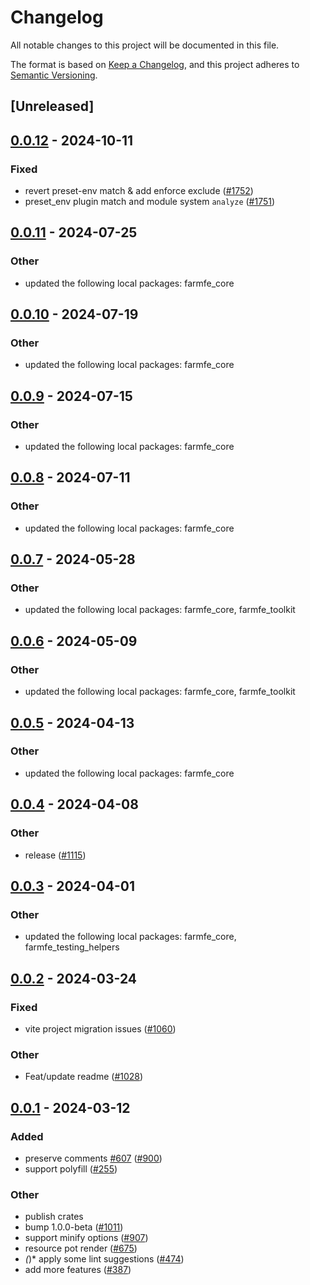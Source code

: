 # Changelog
All notable changes to this project will be documented in this file.

The format is based on [Keep a Changelog](https://keepachangelog.com/en/1.0.0/),
and this project adheres to [Semantic Versioning](https://semver.org/spec/v2.0.0.html).

## [Unreleased]

## [0.0.12](https://github.com/ErKeLost/farm/compare/farmfe_plugin_polyfill-v0.0.11...farmfe_plugin_polyfill-v0.0.12) - 2024-10-11

### Fixed

- revert preset-env match & add enforce exclude ([#1752](https://github.com/ErKeLost/farm/pull/1752))
- preset_env plugin match and module system `analyze` ([#1751](https://github.com/ErKeLost/farm/pull/1751))

## [0.0.11](https://github.com/farm-fe/farm/compare/farmfe_plugin_polyfill-v0.0.10...farmfe_plugin_polyfill-v0.0.11) - 2024-07-25

### Other
- updated the following local packages: farmfe_core

## [0.0.10](https://github.com/farm-fe/farm/compare/farmfe_plugin_polyfill-v0.0.9...farmfe_plugin_polyfill-v0.0.10) - 2024-07-19

### Other
- updated the following local packages: farmfe_core

## [0.0.9](https://github.com/farm-fe/farm/compare/farmfe_plugin_polyfill-v0.0.8...farmfe_plugin_polyfill-v0.0.9) - 2024-07-15

### Other
- updated the following local packages: farmfe_core

## [0.0.8](https://github.com/farm-fe/farm/compare/farmfe_plugin_polyfill-v0.0.7...farmfe_plugin_polyfill-v0.0.8) - 2024-07-11

### Other
- updated the following local packages: farmfe_core

## [0.0.7](https://github.com/farm-fe/farm/compare/farmfe_plugin_polyfill-v0.0.6...farmfe_plugin_polyfill-v0.0.7) - 2024-05-28

### Other
- updated the following local packages: farmfe_core, farmfe_toolkit

## [0.0.6](https://github.com/farm-fe/farm/compare/farmfe_plugin_polyfill-v0.0.5...farmfe_plugin_polyfill-v0.0.6) - 2024-05-09

### Other
- updated the following local packages: farmfe_core, farmfe_toolkit

## [0.0.5](https://github.com/farm-fe/farm/compare/farmfe_plugin_polyfill-v0.0.4...farmfe_plugin_polyfill-v0.0.5) - 2024-04-13

### Other
- updated the following local packages: farmfe_core

## [0.0.4](https://github.com/farm-fe/farm/compare/farmfe_plugin_polyfill-v0.0.3...farmfe_plugin_polyfill-v0.0.4) - 2024-04-08

### Other
- release ([#1115](https://github.com/farm-fe/farm/pull/1115))

## [0.0.3](https://github.com/farm-fe/farm/compare/farmfe_plugin_polyfill-v0.0.2...farmfe_plugin_polyfill-v0.0.3) - 2024-04-01

### Other
- updated the following local packages: farmfe_core, farmfe_testing_helpers

## [0.0.2](https://github.com/farm-fe/farm/compare/farmfe_plugin_polyfill-v0.0.1...farmfe_plugin_polyfill-v0.0.2) - 2024-03-24

### Fixed
- vite project migration issues ([#1060](https://github.com/farm-fe/farm/pull/1060))

### Other
- Feat/update readme ([#1028](https://github.com/farm-fe/farm/pull/1028))

## [0.0.1](https://github.com/farm-fe/farm/releases/tag/farmfe_plugin_polyfill-v0.0.1) - 2024-03-12

### Added
- preserve comments [#607](https://github.com/farm-fe/farm/pull/607) ([#900](https://github.com/farm-fe/farm/pull/900))
- support polyfill ([#255](https://github.com/farm-fe/farm/pull/255))

### Other
- publish crates
- bump 1.0.0-beta ([#1011](https://github.com/farm-fe/farm/pull/1011))
- support minify options ([#907](https://github.com/farm-fe/farm/pull/907))
- resource pot render ([#675](https://github.com/farm-fe/farm/pull/675))
- *(*)* apply some lint suggestions ([#474](https://github.com/farm-fe/farm/pull/474))
- add more features ([#387](https://github.com/farm-fe/farm/pull/387))
